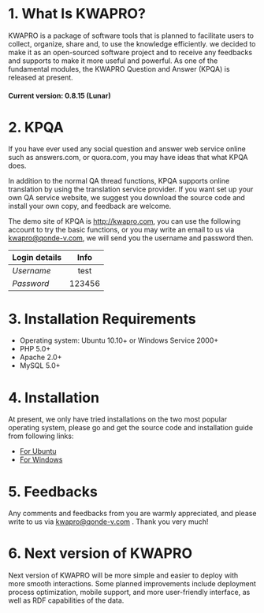 
# 1. What Is KWAPRO?

KWAPRO is a package of software tools that is planned to facilitate users to collect, organize, share and, to use the knowledge efficiently. we decided to make it as an open-sourced software project and to receive any feedbacks and supports to make it more useful and powerful.  As one of the fundamental modules, the KWAPRO Question and Answer (KPQA) is released at present.

#### Current version: 0.8.15 (Lunar)

# 2. KPQA

If you have ever used any social question and answer web service online such as answers.com, or quora.com, you may have ideas that what KPQA does.

In addition to the normal QA thread functions, KPQA supports online translation by using the translation service provider. If you want set up your own QA service website, we suggest you download the source code and install your own copy, and feedback are welcome.

The demo site of KPQA is http://kwapro.com, you can use the following account to try the basic functions, or you may write an email to us via kwapro@qonde-v.com, we will send you the username and password then.


| Login details |     Info     |
| ------------- |:------------:|
| *Username*    | test         |
| *Password*    | 123456       |

# 3. Installation Requirements

+ Operating system: Ubuntu 10.10+ or Windows Service 2000+
+ PHP 5.0+
+ Apache 2.0+
+ MySQL 5.0+


# 4. Installation

At present, we only have tried installations on the two most popular operating system, please go and get the source code and installation guide from following links:

 + [For Ubuntu](https://github.com/qonde-v/KWAPRO/wiki/KWAPRO-Deployment-Instructions-Ubuntu-EN)
 + [For Windows](https://github.com/qonde-v/KWAPRO/wiki/KWAPRO-Deployment-Instructions-Windows-EN)

# 5.	Feedbacks

Any comments and feedbacks from you are warmly appreciated, and please write to us via kwapro@qonde-v.com . Thank you very much!

# 6. Next version of KWAPRO

Next version of KWAPRO will be more simple and easier to deploy with more smooth interactions.  Some planned improvements include deployment process optimization, mobile support, and more user-friendly interface, as well as RDF capabilities of the data.

